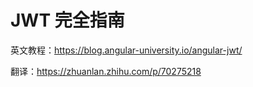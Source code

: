 # JWT 完全指南

英文教程：https://blog.angular-university.io/angular-jwt/

翻译：https://zhuanlan.zhihu.com/p/70275218

